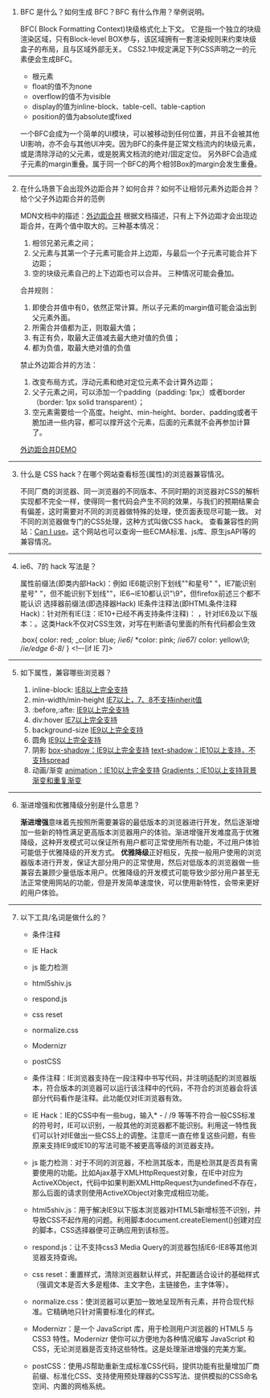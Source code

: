 1. BFC 是什么？如何生成 BFC？BFC 有什么作用？举例说明。

    BFC( Block Formatting Context)块级格式化上下文。 它是指一个独立的块级渲染区域，只有Block-level BOX参与，该区域拥有一套渲染规则来约束块级盒子的布局，且与区域外部无关。
    CSS2.1中规定满足下列CSS声明之一的元素便会生成BFC。

    *   根元素
    *   float的值不为none
    *   overflow的值不为visible
    *   display的值为inline-block、table-cell、table-caption
    *   position的值为absolute或fixed

    一个BFC会成为一个简单的UI模块，可以被移动到任何位置，并且不会被其他UI影响，亦不会与其他UI冲突。因为BFC的条件是正常文档流内的块级元素，或是清除浮动的父元素，或是脱离文档流的绝对/固定定位。
    另外BFC会造成子元素的margin重叠。属于同一个BFC的两个相邻Box的margin会发生重叠。
***
2. 在什么场景下会出现外边距合并？如何合并？如何不让相邻元素外边距合并？给个父子外边距合并的范例

    MDN文档中的描述：[外边距合并](https://developer.mozilla.org/zh-CN/docs/Web/CSS/CSS_Box_Model/Mastering_margin_collapsing "null")
    根据文档描述，只有上下外边距才会出现边距合并，在两个值中取大的。三种基本情况：

    1.  相邻兄弟元素之间；
    2.  父元素与其第一个子元素可能合并上边距，与最后一个子元素可能合并下边距；
    3.  空的块级元素自己的上下边距也可以合并。
        三种情况可能会叠加。

    合并规则：

    1.  即使合并值中有0，依然正常计算。所以子元素的margin值可能会溢出到父元素外面。
    2.  所需合并值都为正，则取最大值；
    3.  有正有负，取最大正值减去最大绝对值的负值；
    4.  都为负值，取最大绝对值的负值

    禁止外边距合并的方法：

    1.  改变布局方式，浮动元素和绝对定位元素不会计算外边距；
    2.  父子元素之间，可以添加一个padding（padding: 1px;）或者border（border: 1px solid transparent）；
    3.  空元素需要给一个高度。height、min-height、border、padding或者干脆加进一些内容，都可以撑开这个元素，后面的元素就不会再参加计算了。

    [外边距合并DEMO](http://js.jirengu.com/mejas/ "null")

***
3.  什么是 CSS hack？在哪个网站查看标签(属性)的浏览器兼容情况。

    不同厂商的浏览器、同一浏览器的不同版本、不同时期的浏览器对CSS的解析实现都不完全一样，使得同一套代码会产生不同的效果，与我们的预期结果会有偏差，这时需要对不同的浏览器做特殊的处理，使页面表现尽可能一致。
    对不同的浏览器做专门的CSS处理，这种方式叫做CSS hack。
    查看兼容性的网站：[Can I use](https://caniuse.com/ "null")。这个网站也可以查询一些ECMA标准、js库、原生jsAPI等的兼容情况。

***

4. ie6、7的 hack 写法是？

    属性前缀法(即类内部Hack)：例如 IE6能识别下划线""和星号" "，IE7能识别星号" "，但不能识别下划线""，IE6~IE10都认识"\9"，但firefox前述三个都不能认识
    选择器前缀法(即选择器Hack)
    IE条件注释法(即HTML条件注释Hack)：针对所有IE(注：IE10+已经不再支持条件注释)： <!--[if IE]>IE浏览器显示的内容 <![endif]-->，针对IE6及以下版本：<!--[if lt IE 6]>只在IE6-显示的内容 <![endif]-->。这类Hack不仅对CSS生效，对写在判断语句里面的所有代码都会生效

    .box{
    color: red;
    _color: blue; /*ie6*/
    *color: pink; /*ie67*/
    color: yellow\9; /*ie/edge 6-8*/
    }
    <!–-[if IE 7]>

    <link rel="stylesheet" href="ie7.css" type="text/css" />
    <![endif]–->

***

5. 如下属性，兼容哪些浏览器？

    1.  inline-block: [IE8以上完全支持](https://caniuse.com/#search=inline-block "null")
    2.  min-width/min-height [IE7以上，7、8不支持inherit值](https://caniuse.com/#search=min-height "null")
    3.  :before,:afte: [IE9以上完全支持](https://caniuse.com/#search=%3Aafter "null")
    4.  div:hover [IE7以上完全支持](https://caniuse.com/#search=%3Ahover "null")
    5.  background-size [IE9以上完全支持](https://caniuse.com/#search=background-size "null")
    6.  圆角 [IE9以上完全支持](https://caniuse.com/#search=border-radius "null")
    7.  阴影
        [box-shadow：IE9以上完全支持](https://caniuse.com/#search=box-shadow "null")
        [text-shadow：IE10以上支持，不支持spread](https://caniuse.com/#search=text-shadow "null")
    8.  动画/渐变
        [animation：IE10以上完全支持](https://caniuse.com/#search=animation "null")
        [Gradients：IE10以上支持背景渐变和重复渐变](https://caniuse.com/#search=Gradients "null")

***
6. 渐进增强和优雅降级分别是什么意思？

    **渐进增强**意味着先按照所需要兼容的最低版本的浏览器进行开发，然后逐渐增加一些新的特性满足更高版本浏览器用户的体验。渐进增强开发难度高于优雅降级，这种开发模式可以保证所有用户都可正常使用所有功能，不过用户体验可能低于优雅降级的开发方式。
    **优雅降级**正好相反，先按一般用户使用的浏览器版本进行开发，保证大部分用户的正常使用，然后对低版本的浏览器做一些兼容去兼顾少量低版本用户。优雅降级的开发模式可能导致少部分用户甚至无法正常使用网站的功能，但是开发简单速度快，可以使用新特性，会带来更好的用户体验。

***

7. 以下工具/名词是做什么的？

    *   条件注释
    *   IE Hack
    *   js 能力检测
    *   html5shiv.js
    *   respond.js
    *   css reset
    *   normalize.css
    *   Modernizr
    *   postCSS

    *   条件注释：IE浏览器支持在一段注释中书写代码，并注明适配的浏览器版本，符合版本的浏览器可以运行该注释中的代码，不符合的浏览器会将该部分代码看作是注释。此功能仅对IE浏览器有效。
    *   IE Hack：IE的CSS中有一些bug，输入* - / /9 等等不符合一般CSS标准的符号时，IE可以识别，一般其他的浏览器都不能识别。利用这一特性我们可以针对IE做出一些CSS上的调整。注意IE一直在修复这些问题，有些原来支持IE9或IE10的写法可能不被更高等级的浏览器支持。
    *   js 能力检测：对于不同的浏览器，不检测其版本，而是检测其是否具有需要使用的功能。比如Ajax基于XMLHttpRequest对象，在IE中对应为ActiveXObject，代码中如果判断XMLHttpRequest为undefined不存在，那么后面的请求则使用ActiveXObject对象完成相应功能。
    *   html5shiv.js：用于解决IE9以下版本浏览器对HTML5新增标签不识别，并导致CSS不起作用的问题。利用脚本document.createElement()创建对应的脚本，CSS选择器便可正确应用到该标签。
    *   respond.js：让不支持css3 Media Query的浏览器包括IE6-IE8等其他浏览器支持查询。
    *   css reset：重置样式，清除浏览器默认样式，并配置适合设计的基础样式（强调文本是否大多是粗体、主文字色，主链接色，主字体等）。
    *   normalize.css：使浏览器可以更加一致地呈现所有元素，并符合现代标准。它精确地只针对需要标准化的样式。
    *   Modernizr：是一个 JavaScript 库，用于检测用户浏览器的 HTML5 与 CSS3 特性。Modernizr 使你可以方便地为各种情况编写 JavaScript 和 CSS，无论浏览器是否支持这些特性。这是处理渐进增强的完美方案。
    *   postCSS：使用JS帮助重新生成标准CSS代码，提供功能有批量增加厂商前缀、标准化CSS、支持使用预处理器的CSS写法、提供模拟的CSS命名空间、内置的网格系统。

